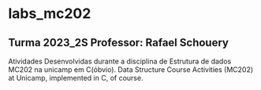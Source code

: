  #  labs_mc202
## Turma 2023_2S Professor: Rafael Schouery
Atividades Desenvolvidas durante a disciplina de Estrutura de dados MC202 na unicamp em C(óbvio). 
Data Structure Course Activities (MC202) at Unicamp, implemented in C, of course.

